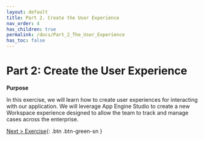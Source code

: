 ```yaml
---
layout: default
title: Part 2. Create the User Experience
nav_order: 4
has_children: true
permalink: /docs/Part_2_The_User_Experience
has_toc: false
---
```


# Part 2: Create the User Experience

**Purpose**

In this exercise, we will learn how to create user experiences for interacting with our application. We will leverage App Engine Studio to create a new Workspace experience designed to allow the team to track and manage cases across the enterprise.

[Next > Exercise](./Part_2.1_Exercise.md){: .btn .btn-green-sn }
